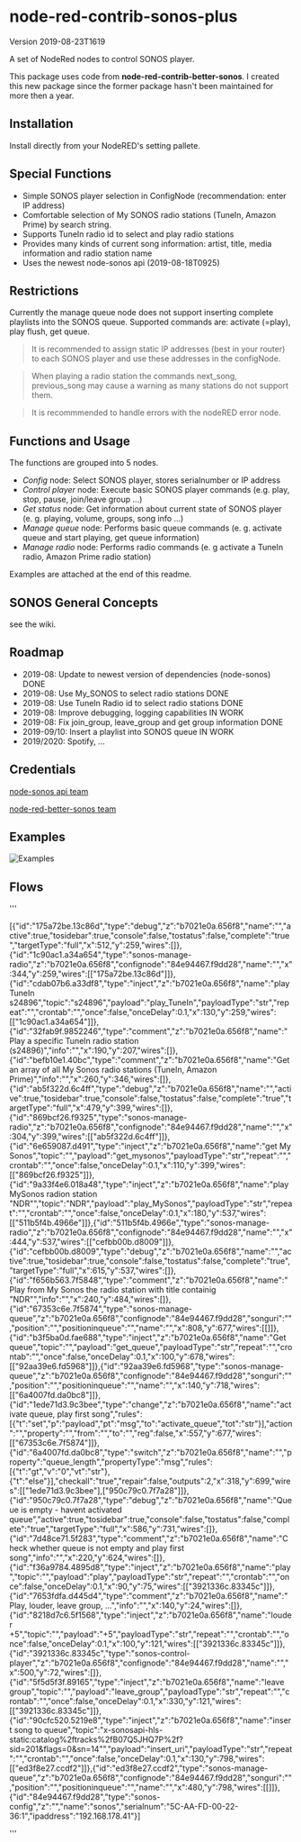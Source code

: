 # node-red-contrib-sonos-plus

Version 2019-08-23T1619

A set of NodeRed nodes to control SONOS player.  

This package uses code from **node-red-contrib-better-sonos**. I created this new package since the former package hasn't been maintained for more then a year.

## Installation

Install directly from your NodeRED's setting pallete.

## Special Functions

- Simple SONOS player selection in ConfigNode (recommendation: enter IP address)
- Comfortable selection of My SONOS radio stations (TuneIn, Amazon Prime) by search string.
- Supports TuneIn radio id to select and play radio stations
- Provides many kinds of current song information: artist, title, media information and radio station name
- Uses the newest node-sonos api (2019-08-18T0925)

## Restrictions

Currently the manage queue node does not support inserting complete playlists into the SONOS queue. Supported commands are: activate (=play), play flush, get queue.

> It is recommended to assign static IP addresses (best in your router) to each SONOS player and use these addresses in the configNode.  

> When playing a radio station the commands next_song, previous_song may cause a warning as many stations do not support them.

> It is recommmended to handle errors with the nodeRED error node.

## Functions and Usage

The functions are grouped into 5 nodes.
- _Config_ node: Select SONOS player, stores serialnumber or IP address
- _Control player_ node: Execute basic SONOS player commands (e.g. play, stop, pause, join/leave group ...)
- _Get status_ node: Get information about current state of SONOS player (e. g. playing, volume, groups, song info ...)
- _Manage queue_ node: Performs basic queue commands (e. g. activate queue and start playing, get queue information)
- _Manage radio_ node: Performs radio commands (e. g activate a TuneIn radio, Amazon Prime radio station)

Examples are attached at the end of this readme.

## SONOS General Concepts
see the wiki.

## Roadmap

- 2019-08: Update to newest version of dependencies (node-sonos) DONE
- 2019-08: Use My_SONOS to select radio stations DONE
- 2019-08: Use TuneIn Radio id to select radio stations DONE
- 2019-08: Improve debugging, logging capabilities IN WORK
- 2019-08: Fix join_group, leave_group and get group information DONE
- 2019-09/10: Insert a playlist into SONOS queue  IN WORK
- 2019/2020: Spotify, ...

## Credentials

[node-sonos api team](https://github.com/bencevans/node-sonos)

[node-red-better-sonos team](https://github.com/originallyus/node-red-contrib-better-sonos)

## Examples

![Examples](https://raw.github.com/hklages/node-red-contrib-sonos-plus/master/Examples.png "Examples")


## Flows

'''

[{"id":"175a72be.13c86d","type":"debug","z":"b7021e0a.656f8","name":"","active":true,"tosidebar":true,"console":false,"tostatus":false,"complete":"true","targetType":"full","x":512,"y":259,"wires":[]},{"id":"1c90ac1.a34a654","type":"sonos-manage-radio","z":"b7021e0a.656f8","confignode":"84e94467.f9dd28","name":"","x":344,"y":259,"wires":[["175a72be.13c86d"]]},{"id":"cdab07b6.a33df8","type":"inject","z":"b7021e0a.656f8","name":"play TuneIn s24896","topic":"s24896","payload":"play_TuneIn","payloadType":"str","repeat":"","crontab":"","once":false,"onceDelay":0.1,"x":130,"y":259,"wires":[["1c90ac1.a34a654"]]},{"id":"32fab9f.9852246","type":"comment","z":"b7021e0a.656f8","name":"Play a specific TuneIn radio station (s24896)","info":"","x":190,"y":207,"wires":[]},{"id":"befb10e1.40bc","type":"comment","z":"b7021e0a.656f8","name":"Get an array of all My Sonos radio stations (TuneIn, Amazon Prime)","info":"","x":260,"y":346,"wires":[]},{"id":"ab5f322d.6c4ff","type":"debug","z":"b7021e0a.656f8","name":"","active":true,"tosidebar":true,"console":false,"tostatus":false,"complete":"true","targetType":"full","x":479,"y":399,"wires":[]},{"id":"869bcf26.f9325","type":"sonos-manage-radio","z":"b7021e0a.656f8","confignode":"84e94467.f9dd28","name":"","x":304,"y":399,"wires":[["ab5f322d.6c4ff"]]},{"id":"6e659087.d491","type":"inject","z":"b7021e0a.656f8","name":"get My Sonos","topic":"","payload":"get_mysonos","payloadType":"str","repeat":"","crontab":"","once":false,"onceDelay":0.1,"x":110,"y":399,"wires":[["869bcf26.f9325"]]},{"id":"9a33f4e6.018a48","type":"inject","z":"b7021e0a.656f8","name":"play MySonos radion station  \"NDR\"","topic":"NDR","payload":"play_MySonos","payloadType":"str","repeat":"","crontab":"","once":false,"onceDelay":0.1,"x":180,"y":537,"wires":[["511b5f4b.4966e"]]},{"id":"511b5f4b.4966e","type":"sonos-manage-radio","z":"b7021e0a.656f8","confignode":"84e94467.f9dd28","name":"","x":444,"y":537,"wires":[["cefbb00b.d8009"]]},{"id":"cefbb00b.d8009","type":"debug","z":"b7021e0a.656f8","name":"","active":true,"tosidebar":true,"console":false,"tostatus":false,"complete":"true","targetType":"full","x":615,"y":537,"wires":[]},{"id":"f656b563.7f5848","type":"comment","z":"b7021e0a.656f8","name":"Play from My Sonos the radio station with title containig  \"NDR\"","info":"","x":240,"y":484,"wires":[]},{"id":"67353c6e.7f5874","type":"sonos-manage-queue","z":"b7021e0a.656f8","confignode":"84e94467.f9dd28","songuri":"","position":"","positioninqueue":"","name":"","x":808,"y":677,"wires":[[]]},{"id":"b3f5ba0d.fae688","type":"inject","z":"b7021e0a.656f8","name":"Get queue","topic":"","payload":"get_queue","payloadType":"str","repeat":"","crontab":"","once":false,"onceDelay":0.1,"x":100,"y":678,"wires":[["92aa39e6.fd5968"]]},{"id":"92aa39e6.fd5968","type":"sonos-manage-queue","z":"b7021e0a.656f8","confignode":"84e94467.f9dd28","songuri":"","position":"","positioninqueue":"","name":"","x":140,"y":718,"wires":[["6a4007fd.da0bc8"]]},{"id":"1ede71d3.9c3bee","type":"change","z":"b7021e0a.656f8","name":"activate queue, play first song","rules":[{"t":"set","p":"payload","pt":"msg","to":"activate_queue","tot":"str"}],"action":"","property":"","from":"","to":"","reg":false,"x":557,"y":677,"wires":[["67353c6e.7f5874"]]},{"id":"6a4007fd.da0bc8","type":"switch","z":"b7021e0a.656f8","name":"","property":"queue_length","propertyType":"msg","rules":[{"t":"gt","v":"0","vt":"str"},{"t":"else"}],"checkall":"true","repair":false,"outputs":2,"x":318,"y":699,"wires":[["1ede71d3.9c3bee"],["950c79c0.7f7a28"]]},{"id":"950c79c0.7f7a28","type":"debug","z":"b7021e0a.656f8","name":"Queue is empty - havent activated queue","active":true,"tosidebar":true,"console":false,"tostatus":false,"complete":"true","targetType":"full","x":586,"y":731,"wires":[]},{"id":"7d48ce71.5f283","type":"comment","z":"b7021e0a.656f8","name":"Check whether queue is not empty and play first song","info":"","x":220,"y":624,"wires":[]},{"id":"f36a9784.4895d8","type":"inject","z":"b7021e0a.656f8","name":"play","topic":"","payload":"play","payloadType":"str","repeat":"","crontab":"","once":false,"onceDelay":0.1,"x":90,"y":75,"wires":[["3921336c.83345c"]]},{"id":"7653fdfa.d445d4","type":"comment","z":"b7021e0a.656f8","name":"Play, louder, leave group, ...","info":"","x":140,"y":24,"wires":[]},{"id":"8218d7c6.5f1568","type":"inject","z":"b7021e0a.656f8","name":"louder +5","topic":"","payload":"+5","payloadType":"str","repeat":"","crontab":"","once":false,"onceDelay":0.1,"x":100,"y":121,"wires":[["3921336c.83345c"]]},{"id":"3921336c.83345c","type":"sonos-control-player","z":"b7021e0a.656f8","confignode":"84e94467.f9dd28","name":"","x":500,"y":72,"wires":[]},{"id":"5f5d5f3f.89165","type":"inject","z":"b7021e0a.656f8","name":"leave group","topic":"","payload":"leave_group","payloadType":"str","repeat":"","crontab":"","once":false,"onceDelay":0.1,"x":330,"y":121,"wires":[["3921336c.83345c"]]},{"id":"90cfc520.5219e8","type":"inject","z":"b7021e0a.656f8","name":"insert song to queue","topic":"x-sonosapi-hls-static:catalog%2ftracks%2fB07Q5JHQ7P%2f?sid=201&flags=0&sn=14\"","payload":"insert_uri","payloadType":"str","repeat":"","crontab":"","once":false,"onceDelay":0.1,"x":130,"y":798,"wires":[["ed3f8e27.ccdf2"]]},{"id":"ed3f8e27.ccdf2","type":"sonos-manage-queue","z":"b7021e0a.656f8","confignode":"84e94467.f9dd28","songuri":"","position":"","positioninqueue":"","name":"","x":480,"y":798,"wires":[[]]},{"id":"84e94467.f9dd28","type":"sonos-config","z":"","name":"sonos","serialnum":"5C-AA-FD-00-22-36:1","ipaddress":"192.168.178.41"}]

'''
